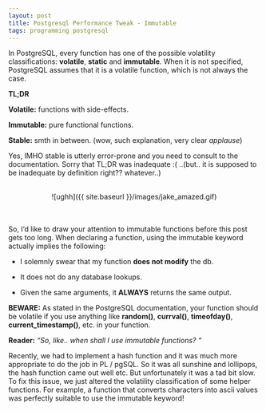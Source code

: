 ```yaml
---
layout: post
title: Postgresql Performance Tweak - Immutable
tags: programming postgresql
---
```


In PostgreSQL, every function has one of the possible volatility classifications: **volatile**, **static** and **immutable**. When it is not specified, PostgreSQL assumes that it is a volatile function, which is not always the case.

**TL;DR**

**Volatile:** functions with side-effects.

**Immutable:** pure functional functions.

**Stable:** smth in between. (wow, such explanation, very clear *applause*)

Yes, IMHO stable is utterly error-prone and you need to consult to the documentation. Sorry that TL;DR was inadequate :( ..(but.. it is supposed to be inadequate by definition right?? whatever..)
<br><br>


<div style="text-align:center" markdown="1">

![ughh]({{ site.baseurl }}/images/jake_amazed.gif)
<!-- *The moment of discovery of immutable* -->
</div>
<br><br>
So, I’d like to draw your attention to immutable functions before this post gets too long.  When declaring a function, using the immutable keyword actually implies the following:

+ I solemnly swear that my function **does not modify** the db.

+ It does not do any database lookups.

+ Given the same arguments, it **ALWAYS** returns the same output.

**BEWARE:** As stated in the PostgreSQL documentation, your function should be volatile if you use anything like **random()**, **currval()**, **timeofday()**, **current_timestamp()**, etc. in your function.

**Reader:** *“So, like.. when shall I use immutable functions? “*

Recently, we had to implement a hash function and it was much more appropriate to do the job in PL / pgSQL. So it was all sunshine and lollipops, the hash function came out well etc. But unfortunately it was a tad bit slow. To fix this issue, we just altered the volatility classification of some helper functions. For example, a function that converts characters into ascii values was perfectly suitable to use the immutable keyword!
